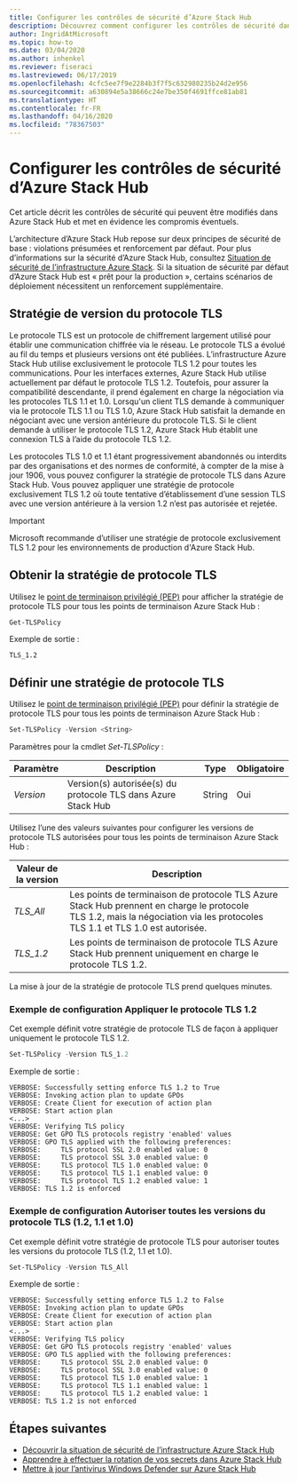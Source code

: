 ```yaml
---
title: Configurer les contrôles de sécurité d’Azure Stack Hub
description: Découvrez comment configurer les contrôles de sécurité dans Azure Stack Hub.
author: IngridAtMicrosoft
ms.topic: how-to
ms.date: 03/04/2020
ms.author: inhenkel
ms.reviewer: fiseraci
ms.lastreviewed: 06/17/2019
ms.openlocfilehash: 4cfc5ee7f9e2284b3f7f5c632980235b24d2e956
ms.sourcegitcommit: a630894e5a38666c24e7be350f4691ffce81ab81
ms.translationtype: HT
ms.contentlocale: fr-FR
ms.lasthandoff: 04/16/2020
ms.locfileid: "78367503"
---
```

# <a name="configure-azure-stack-hub-security-controls"></a>Configurer les contrôles de sécurité d’Azure Stack Hub

Cet article décrit les contrôles de sécurité qui peuvent être modifiés dans Azure Stack Hub et met en évidence les compromis éventuels.

L’architecture d’Azure Stack Hub repose sur deux principes de sécurité de base : violations présumées et renforcement par défaut. Pour plus d’informations sur la sécurité d’Azure Stack Hub, consultez [Situation de sécurité de l’infrastructure Azure Stack](azure-stack-security-foundations.md). Si la situation de sécurité par défaut d’Azure Stack Hub est « prêt pour la production », certains scénarios de déploiement nécessitent un renforcement supplémentaire.

## <a name="tls-version-policy"></a>Stratégie de version du protocole TLS

Le protocole TLS est un protocole de chiffrement largement utilisé pour établir une communication chiffrée via le réseau. Le protocole TLS a évolué au fil du temps et plusieurs versions ont été publiées. L’infrastructure Azure Stack Hub utilise exclusivement le protocole TLS 1.2 pour toutes les communications. Pour les interfaces externes, Azure Stack Hub utilise actuellement par défaut le protocole TLS 1.2. Toutefois, pour assurer la compatibilité descendante, il prend également en charge la négociation via les protocoles TLS 1.1 et 1.0. Lorsqu'un client TLS demande à communiquer via le protocole TLS 1.1 ou TLS 1.0, Azure Stack Hub satisfait la demande en négociant avec une version antérieure du protocole TLS. Si le client demande à utiliser le protocole TLS 1.2, Azure Stack Hub établit une connexion TLS à l’aide du protocole TLS 1.2.

Les protocoles TLS 1.0 et 1.1 étant progressivement abandonnés ou interdits par des organisations et des normes de conformité, à compter de la mise à jour 1906, vous pouvez configurer la stratégie de protocole TLS dans Azure Stack Hub. Vous pouvez appliquer une stratégie de protocole exclusivement TLS 1.2 où toute tentative d’établissement d’une session TLS avec une version antérieure à la version 1.2 n’est pas autorisée et rejetée.

> [!IMPORTANT]
> Microsoft recommande d’utiliser une stratégie de protocole exclusivement TLS 1.2 pour les environnements de production d'Azure Stack Hub.

## <a name="get-tls-policy"></a>Obtenir la stratégie de protocole TLS

Utilisez le [point de terminaison privilégié (PEP)](azure-stack-privileged-endpoint.md) pour afficher la stratégie de protocole TLS pour tous les points de terminaison Azure Stack Hub :

```powershell
Get-TLSPolicy
```

Exemple de sortie :

    TLS_1.2

## <a name="set-tls-policy"></a>Définir une stratégie de protocole TLS

Utilisez le [point de terminaison privilégié (PEP)](azure-stack-privileged-endpoint.md) pour définir la stratégie de protocole TLS pour tous les points de terminaison Azure Stack Hub :

```powershell
Set-TLSPolicy -Version <String>
```

Paramètres pour la cmdlet *Set-TLSPolicy* :

| Paramètre | Description | Type | Obligatoire |
|---------|---------|---------|---------|
| *Version* | Version(s) autorisée(s) du protocole TLS dans Azure Stack Hub | String | Oui|

Utilisez l’une des valeurs suivantes pour configurer les versions de protocole TLS autorisées pour tous les points de terminaison Azure Stack Hub :

| Valeur de la version | Description |
|---------|---------|
| *TLS_All* | Les points de terminaison de protocole TLS Azure Stack Hub prennent en charge le protocole TLS 1.2, mais la négociation via les protocoles TLS 1.1 et TLS 1.0 est autorisée. |
| *TLS_1.2* | Les points de terminaison de protocole TLS Azure Stack Hub prennent uniquement en charge le protocole TLS 1.2. | 

La mise à jour de la stratégie de protocole TLS prend quelques minutes.

### <a name="enforce-tls-12-configuration-example"></a>Exemple de configuration Appliquer le protocole TLS 1.2

Cet exemple définit votre stratégie de protocole TLS de façon à appliquer uniquement le protocole TLS 1.2.

```powershell
Set-TLSPolicy -Version TLS_1.2
```

Exemple de sortie :

    VERBOSE: Successfully setting enforce TLS 1.2 to True
    VERBOSE: Invoking action plan to update GPOs
    VERBOSE: Create Client for execution of action plan
    VERBOSE: Start action plan
    <...>
    VERBOSE: Verifying TLS policy
    VERBOSE: Get GPO TLS protocols registry 'enabled' values
    VERBOSE: GPO TLS applied with the following preferences:
    VERBOSE:     TLS protocol SSL 2.0 enabled value: 0
    VERBOSE:     TLS protocol SSL 3.0 enabled value: 0
    VERBOSE:     TLS protocol TLS 1.0 enabled value: 0
    VERBOSE:     TLS protocol TLS 1.1 enabled value: 0
    VERBOSE:     TLS protocol TLS 1.2 enabled value: 1
    VERBOSE: TLS 1.2 is enforced

### <a name="allow-all-versions-of-tls-12-11-and-10-configuration-example"></a>Exemple de configuration Autoriser toutes les versions du protocole TLS (1.2, 1.1 et 1.0)

Cet exemple définit votre stratégie de protocole TLS pour autoriser toutes les versions du protocole TLS (1.2, 1.1 et 1.0).

```powershell
Set-TLSPolicy -Version TLS_All
```

Exemple de sortie :

    VERBOSE: Successfully setting enforce TLS 1.2 to False
    VERBOSE: Invoking action plan to update GPOs
    VERBOSE: Create Client for execution of action plan
    VERBOSE: Start action plan
    <...>
    VERBOSE: Verifying TLS policy
    VERBOSE: Get GPO TLS protocols registry 'enabled' values
    VERBOSE: GPO TLS applied with the following preferences:
    VERBOSE:     TLS protocol SSL 2.0 enabled value: 0
    VERBOSE:     TLS protocol SSL 3.0 enabled value: 0
    VERBOSE:     TLS protocol TLS 1.0 enabled value: 1
    VERBOSE:     TLS protocol TLS 1.1 enabled value: 1
    VERBOSE:     TLS protocol TLS 1.2 enabled value: 1
    VERBOSE: TLS 1.2 is not enforced

## <a name="next-steps"></a>Étapes suivantes

- [Découvrir la situation de sécurité de l’infrastructure Azure Stack Hub](azure-stack-security-foundations.md)
- [Apprendre à effectuer la rotation de vos secrets dans Azure Stack Hub](azure-stack-rotate-secrets.md)
- [Mettre à jour l’antivirus Windows Defender sur Azure Stack Hub](azure-stack-security-av.md)
